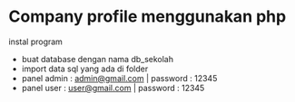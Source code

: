 # Company profile menggunakan php
instal program
- buat database dengan nama db_sekolah
- import data sql yang ada di folder
- panel admin : admin@gmail.com | password : 12345
- panel user : user@gmail.com | password : 12345
